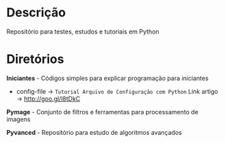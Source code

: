 # Descrição
Repositório para testes, estudos e tutoriais em Python

# Diretórios
**Iniciantes** - Códigos simples para explicar programação para iniciantes

* config-file -> `Tutorial Arquivo de Configuração com Python` Link artigo -> http://goo.gl/l8tDkC


**Pymage** - Conjunto de filtros e ferramentas para processamento de imagens


**Pyvanced** - Repositório para estudo de algoritmos avançados
